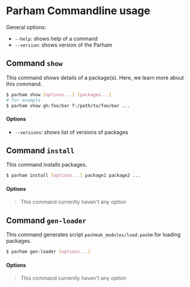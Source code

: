 # Parham Commandline usage

General options:
- `--help`: shows help of a command
- `--version`: shows version of the Parham

## Command `show`
This command shows details of a package(s).
Here, we learn more about this command.

```bash
$ parham show [options...] [packages...]
# for example
$ parham show gh:foo/bar f:/path/to/foo/bar ...
```

#### Options
- `--versions`: shows list of versions of packages

## Command `install`
This command installs packages.

```bash
$ parham install [options...] package1 package2 ...
```

#### Options
> This command currently haven't any option

## Command `gen-loader`
This command generates script `pashmak_modules/load.pashm` for loading packages.

```bash
$ parham gen-loader [options...]
```

#### Options
> This command currently haven't any option
